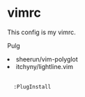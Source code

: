 # vimrc
This config is my vimrc.

Pulg<br>
<li>sheerun/vim-polyglot</li>
<li>itchyny/lightline.vim</li><br>
<code>
  :PlugInstall
</code>
